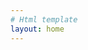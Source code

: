 ```yaml
---
# Html template
layout: home
---
```

<html>
  <head>
    <title>Triangle</title>
    <style>
      canvas {
        border: 0px solid black;
      }
    </style>
  </head>
<body>
<canvas id="canvas_anim"></canvas>
<canvas id="canvas_traj"></canvas>
<p id="output"></p>
<script src="https://cdn.jsdelivr.net/npm/chart.js"></script>
<script src="systems/pendulum.js"></script>
<script src="runner.js"></script>
<script src="main.js"></script>
</body>
</html>

